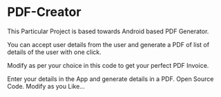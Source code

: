 # PDF-Creator

This Particular Project is based towards Android based PDF Generator.

You can accept user details from the user and generate a PDF of list of details of the user with one click.

Modify as per your choice in this code to get your perfect PDF Invoice.

Enter your details in the App and generate details in a PDF. Open Source Code. Modify as you Like...
